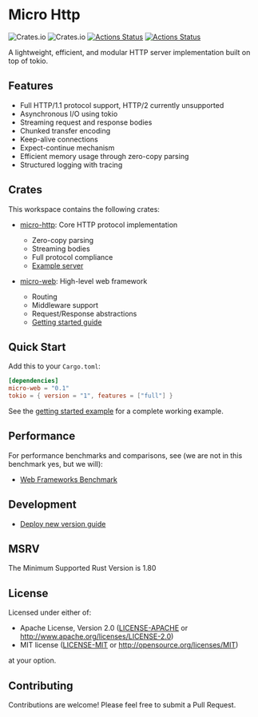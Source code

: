 # Micro Http

![Crates.io](https://img.shields.io/crates/l/micro-web) 
![Crates.io](https://img.shields.io/crates/v/micro-web)
[![Actions Status](https://github.com/foldright/micro-http/actions/workflows/ci.yml/badge.svg)](https://github.com/foldright/micro-http/actions)
[![Actions Status](https://github.com/foldright/micro-http/actions/workflows/clippy.yml/badge.svg)](https://github.com/foldright/micro-http/actions)

A lightweight, efficient, and modular HTTP server implementation built on top of tokio.

## Features

- Full HTTP/1.1 protocol support, HTTP/2 currently unsupported
- Asynchronous I/O using tokio
- Streaming request and response bodies
- Chunked transfer encoding
- Keep-alive connections
- Expect-continue mechanism
- Efficient memory usage through zero-copy parsing
- Structured logging with tracing

## Crates

This workspace contains the following crates:

- [micro-http](crates/http/README.md): Core HTTP protocol implementation
  - Zero-copy parsing
  - Streaming bodies
  - Full protocol compliance
  - [Example server](crates/http/examples/server.rs)

- [micro-web](crates/web/README.md): High-level web framework
  - Routing
  - Middleware support
  - Request/Response abstractions
  - [Getting started guide](crates/web/examples/getting_started.rs)

## Quick Start

Add this to your `Cargo.toml`:

```toml
[dependencies]
micro-web = "0.1"
tokio = { version = "1", features = ["full"] }
```

See the [getting started example](crates/web/examples/getting_started.rs) for a complete working example.

## Performance

For performance benchmarks and comparisons, see (we are not in this benchmark yes, but we will):
- [Web Frameworks Benchmark](https://web-frameworks-benchmark.netlify.app/result?l=rust)

## Development

- [Deploy new version guide](deploy.md)

## MSRV

The Minimum Supported Rust Version is 1.80

## License

Licensed under either of:

- Apache License, Version 2.0 ([LICENSE-APACHE](LICENSE-APACHE) or http://www.apache.org/licenses/LICENSE-2.0)
- MIT license ([LICENSE-MIT](LICENSE-MIT) or http://opensource.org/licenses/MIT)

at your option.

## Contributing

Contributions are welcome! Please feel free to submit a Pull Request.

